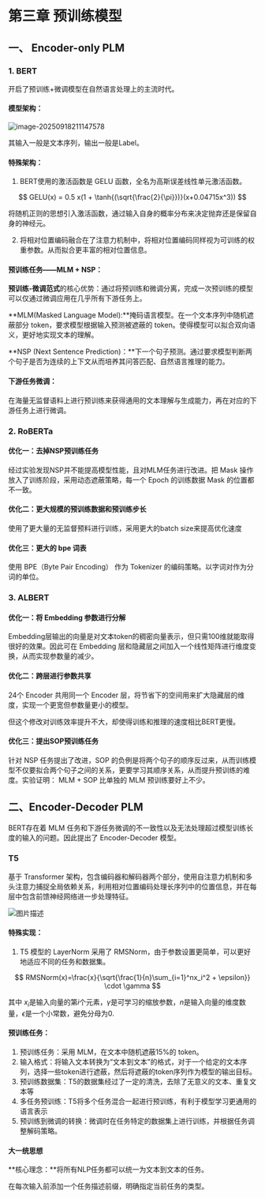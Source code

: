 # 第三章 预训练模型

## 一、 Encoder-only PLM

### 1. BERT

开启了预训练+微调模型在自然语言处理上的主流时代。

#### 模型架构：

![image-20250918211147578](C:\Users\a\AppData\Roaming\Typora\typora-user-images\image-20250918211147578.png)

其输入一般是文本序列，输出一般是Label。

#### 特殊架构：

1. BERT使用的激活函数是 GELU 函数，全名为高斯误差线性单元激活函数。

$$
GELU(x) = 0.5 x(1 + \tanh{(\sqrt{\frac{2}{\pi}})}(x+0.04715x^3))
$$

将随机正则的思想引入激活函数，通过输入自身的概率分布来决定抛弃还是保留自身的神经元。

2. 将相对位置编码融合在了注意力机制中，将相对位置编码同样视为可训练的权重参数。从而拟合更丰富的相对位置信息。

#### 预训练任务——MLM + NSP：

**预训练-微调范式**的核心优势：通过将预训练和微调分离，完成一次预训练的模型可以仅通过微调应用在几乎所有下游任务上。

**MLM(Masked Language Model):**掩码语言模型。在一个文本序列中随机遮蔽部分 token，要求模型根据输入预测被遮蔽的 token。使得模型可以拟合双向语义，更好地实现文本的理解。

**NSP (Next Sentence Prediction)：**下一个句子预测。通过要求模型判断两个句子是否为连续的上下文从而培养其问答匹配、自然语言推理的能力。

#### 下游任务微调：

在海量无监督语料上进行预训练来获得通用的文本理解与生成能力，再在对应的下游任务上进行微调。

### 2. RoBERTa

#### 优化一：去掉NSP预训练任务

经过实验发现NSP并不能提高模型性能，且对MLM任务进行改进。把 Mask 操作放入了训练阶段，采用动态遮蔽策略，每一个 Epoch 的训练数据 Mask 的位置都不一致。

#### 优化二：更大规模的预训练数据和预训练步长

使用了更大量的无监督预料进行训练，采用更大的batch size来提高优化速度

#### 优化三：更大的 bpe 词表

使用 BPE（Byte Pair Encoding） 作为 Tokenizer 的编码策略。以字词对作为分词的单位。

### 3. ALBERT

#### 优化一：将 Embedding 参数进行分解

Embedding层输出的向量是对文本token的稠密向量表示，但只需100维就能取得很好的效果。因此可在 Embedding 层和隐藏层之间加入一个线性矩阵进行维度变换，从而实现参数量的减少。

#### 优化二：跨层进行参数共享

24个 Encoder 共用同一个 Encoder 层，将节省下的空间用来扩大隐藏层的维度，实现一个更宽但参数量更小的模型。

但这个修改对训练效率提升不大，却使得训练和推理的速度相比BERT更慢。

#### 优化三：提出SOP预训练任务

针对 NSP 任务提出了改进，SOP 的负例是将两个句子的顺序反过来，从而训练模型不仅要拟合两个句子之间的关系，更要学习其顺序关系，从而提升预训练的难度。实验证明： MLM + SOP 比单独的 MLM 预训练要好上不少。

## 二、Encoder-Decoder PLM

BERT存在着 MLM 任务和下游任务微调的不一致性以及无法处理超过模型训练长度的输入的问题。因此提出了 Encoder-Decoder 模型。

### **T5**

基于 Transformer 架构，包含编码器和解码器两个部分，使用自注意力机制和多头注意力捕捉全局依赖关系，利用相对位置编码处理长序列中的位置信息，并在每层中包含前馈神经网络进一步处理特征。

![图片描述](https://raw.githubusercontent.com/datawhalechina/happy-llm/main/docs/images/3-figures/2-1.png)

#### 特殊实现：

1. T5 模型的 LayerNorm 采用了 RMSNorm，由于参数设置更简单，可以更好地适应不同的任务和数据集。

$$
RMSNorm(x)=\frac{x}{\sqrt{\frac{1}{n}\sum_{i=1}^nx_i^2 + \epsilon}} \cdot \gamma
$$

其中 $x_i$是输入向量的第$i$个元素，$\gamma$是可学习的缩放参数，$n$是输入向量的维度数量，$\epsilon$是一个小常数，避免分母为0.

#### 预训练任务：

1. 预训练任务：采用 MLM，在文本中随机遮蔽15%的 token。
2. 输入格式：将输入文本转换为“文本到文本”的格式，对于一个给定的文本序列，选择一些token进行遮蔽，然后将遮蔽的token序列作为模型的输出目标。
3. 预训练数据集：T5的数据集经过了一定的清洗，去除了无意义的文本、重复文本等
4. 多任务预训练：T5将多个任务混合一起进行预训练，有利于模型学习更通用的语言表示
5. 预训练到微调的转换：微调时在任务特定的数据集上进行训练，并根据任务调整解码策略。

#### 大一统思想

**核心理念：**将所有NLP任务都可以统一为文本到文本的任务。

在每次输入前添加一个任务描述前缀，明确指定当前任务的类型。





 